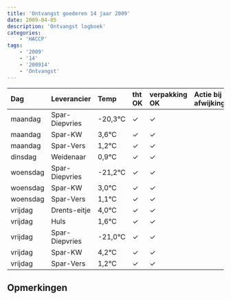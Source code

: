 ```yaml
---
title: 'Ontvangst goederen 14 jaar 2009'
date: 2009-04-05
description: 'Ontvangst logboek'
categories:
    - 'HACCP'
tags:
    - '2009'
    - '14'
    - '200914'
    - 'Ontvangst'
---
```

| Dag | Leverancier | Temp | tht OK | verpakking OK | Actie bij afwijking | Controle door |
|:---|:---|:---|:---|:---|:---|:---|
| maandag | Spar-Diepvries | -20,3°C | &check; | &check; | | DPater |
| maandag | Spar-KW | 3,6°C | &check; | &check; | | DPater |
| maandag | Spar-Vers | 1,2°C | &check; | &check; | | DPater |
| dinsdag | Weidenaar | 0,9°C | &check; | &check; | | DPater |
| woensdag | Spar-Diepvries | -21,2°C | &check; | &check; | | WPater |
| woensdag | Spar-KW | 3,0°C | &check; | &check; | | WPater |
| woensdag | Spar-Vers | 1,1°C | &check; | &check; | | WPater |
| vrijdag | Drents-eitje | 4,0°C | &check; | &check; | | WPater |
| vrijdag | Huls | 1,6°C | &check; | &check; | | WPater |
| vrijdag | Spar-Diepvries | -21,0°C | &check; | &check; | | WPater |
| vrijdag | Spar-KW | 4,2°C | &check; | &check; | | WPater |
| vrijdag | Spar-Vers | 1,2°C | &check; | &check; | | WPater |

## Opmerkingen


